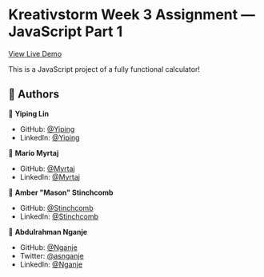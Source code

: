 # Kreativstorm Week 3 Assignment — JavaScript Part 1

[View Live Demo]()

This is a JavaScript project of a fully functional calculator!

## 👥 Authors <a name="authors"></a>

👤 **Yiping Lin**

- GitHub: [@Yiping](https://github.com/jpingr222)
- LinkedIn: [@Yiping](https://www.linkedin.com/in/lin-yiping)

👤 **Mario Myrtaj**

- GitHub: [@Myrtaj](https://github.com/mmyrtaj)
- LinkedIn: [@Myrtaj](https://www.linkedin.com/in/mario-myrtaj-7b21b7171/)

👤 **Amber "Mason" Stinchcomb**

- GitHub: [@Stinchcomb](https://github.com/relentlessmason)
- LinkedIn: [@Stinchcomb](https://www.linkedin.com/in/relentlessmason/)

👤 **Abdulrahman Nganje**
- GitHub: [@Nganje](https://github.com/asnganje)
- Twitter: [@asnganje](https://twitter.com/asnganje)
- LinkedIn: [@Nganje](https://www.linkedin.com/in/abdulrahman-nganje-a6436935/)
